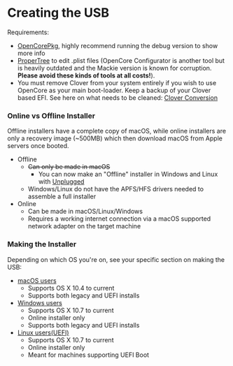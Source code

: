 # Creating the USB

Requirements:

* [OpenCorePkg](https://github.com/acidanthera/OpenCorePkg/releases), highly recommend running the debug version to show more info
* [ProperTree](https://github.com/corpnewt/ProperTree) to edit .plist files (OpenCore Configurator is another tool but is heavily outdated and the Mackie version is known for corruption. **Please avoid these kinds of tools at all costs!**).
* You must remove Clover from your system entirely if you wish to use OpenCore as your main boot-loader. Keep a backup of your Clover based EFI. See here on what needs to be cleaned: [Clover Conversion](https://github.com/l3qua/OpenCore-Install-Guide/tree/master/clover-conversion)

### Online vs Offline Installer

Offline installers have a complete copy of macOS, while online installers are only a recovery image (~500MB) which then download macOS from Apple servers once booted.

* Offline
  * ~~Can only be made in macOS~~
    * You can now make an "Offline" installer in Windows and Linux with [Unplugged](https://github.com/corpnewt/UnPlugged)
  * Windows/Linux do not have the APFS/HFS drivers needed to assemble a full installer
* Online
  * Can be made in macOS/Linux/Windows
  * Requires a working internet connection via a macOS supported network adapter on the target machine

### Making the Installer

Depending on which OS you're on, see your specific section on making the USB:

* [macOS users](../installer-guide/mac-install.md)
  * Supports OS X 10.4 to current
  * Supports both legacy and UEFI installs
* [Windows users](../installer-guide/windows-install.md)
  * Supports OS X 10.7 to current
  * Online installer only
  * Supports both legacy and UEFI installs
* [Linux users(UEFI)](../installer-guide/linux-install.md)
  * Supports OS X 10.7 to current
  * Online installer only
  * Meant for machines supporting UEFI Boot
